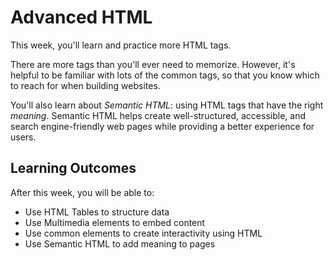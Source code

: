 # Advanced HTML

This week, you'll learn and practice more HTML tags.

There are more tags than you'll ever need to memorize. However, it's helpful to be familiar with lots of the common tags, so that you know which to reach for when building websites.

You'll also learn about _Semantic HTML_: using HTML tags that have the right _meaning_. Semantic HTML helps create well-structured, accessible, and search engine-friendly web pages while providing a better experience for users.

## Learning Outcomes

After this week, you will be able to:
- Use HTML Tables to structure data
- Use Multimedia elements to embed content
- Use common elements to create interactivity using HTML
- Use Semantic HTML to add meaning to pages

